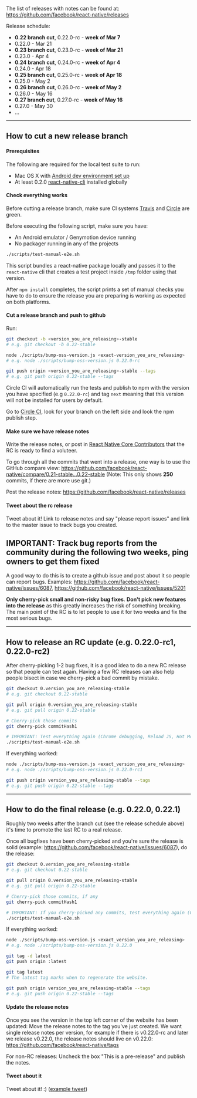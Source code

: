 The list of releases with notes can be found at:
https://github.com/facebook/react-native/releases

Release schedule:

- **0.22 branch cut**, 0.22.0-rc - **week of Mar 7**
- 0.22.0 - Mar 21
- **0.23 branch cut**, 0.23.0-rc - **week of Mar 21**
- 0.23.0 - Apr 4
- **0.24 branch cut**, 0.24.0-rc - **week of Apr 4**
- 0.24.0 - Apr 18
- **0.25 branch cut**, 0.25.0-rc - **week of Apr 18**
- 0.25.0 - May 2
- **0.26 branch cut**, 0.26.0-rc - **week of May 2**
- 0.26.0 - May 16
- **0.27 branch cut**, 0.27.0-rc - **week of May 16**
- 0.27.0 - May 30
- ...

-------------------

## How to cut a new release branch

#### Prerequisites

The following are required for the local test suite to run:
- Mac OS X with [Android dev environment set up](https://github.com/facebook/react-native/blob/master/ReactAndroid/README.md)
- At least 0.2.0 [react-native-cli](https://www.npmjs.com/package/react-native-cli) installed globally

#### Check everything works

Before cutting a release branch, make sure CI systems [Travis](https://travis-ci.org/facebook/react-native) and [Circle](https://circleci.com/gh/facebook/react-native) are green.

Before executing the following script, make sure you have:
- An Android emulator / Genymotion device running
- No packager running in any of the projects 

```bash
./scripts/test-manual-e2e.sh
```

This script bundles a react-native package locally and passes it to the `react-native` cli that creates a test project inside `/tmp` folder using that version.

After `npm install` completes, the script prints a set of manual checks you have to do to ensure the release you are preparing is working as expected on both platforms.

#### Cut a release branch and push to github

Run:

```bash
git checkout -b <version_you_are_releasing>-stable 
# e.g. git checkout -b 0.22-stable

node ./scripts/bump-oss-version.js <exact-version_you_are_releasing> 
# e.g. node ./scripts/bump-oss-version.js 0.22.0-rc

git push origin <version_you_are_releasing>-stable --tags
# e.g. git push origin 0.22-stable --tags
```

Circle CI will automatically run the tests and publish to npm with the version you have specified (e.g `0.22.0-rc`) and tag `next` meaning that this version will not be installed for users by default.

Go to [Circle CI](https://circleci.com/gh/facebook/react-native), look for your branch on the left side and look the npm publish step.

#### Make sure we have release notes

Write the release notes, or post in [React Native Core Contributors](https://www.facebook.com/groups/reactnativeoss/) that the RC is ready to find a voluteer.

To go through all the commits that went into a release, one way is to use the GitHub compare view: https://github.com/facebook/react-native/compare/0.21-stable...0.22-stable (Note: This only shows **250** commits, if there are more use git.)

Post the release notes: https://github.com/facebook/react-native/releases

#### Tweet about the rc release

Tweet about it! Link to release notes and say "please report issues" and link to the master issue to track bugs you created.

## IMPORTANT: Track bug reports from the community during the following two weeks, ping owners to get them fixed

A good way to do this is to create a github issue and post about it so people can report bugs. Examples: https://github.com/facebook/react-native/issues/6087, https://github.com/facebook/react-native/issues/5201

**Only cherry-pick small and non-risky bug fixes**. **Don't pick new features into the release** as this greatly increases the risk of something breaking. The main point of the RC is to let people to use it for two weeks and fix the most serious bugs.

-------------------

## How to release an RC update (e.g. 0.22.0-rc1, 0.22.0-rc2)

After cherry-picking 1-2 bug fixes, it is a good idea to do a new RC release so that people can test again. Having a few RC releases can also help people bisect in case we cherry-pick a bad commit by mistake.

```bash
git checkout 0.version_you_are_releasing-stable
# e.g. git checkout 0.22-stable

git pull origin 0.version_you_are_releasing-stable
# e.g. git pull origin 0.22-stable

# Cherry-pick those commits
git cherry-pick commitHash1

# IMPORTANT: Test everything again (Chrome debugging, Reload JS, Hot Module Reloading)
./scripts/test-manual-e2e.sh
```

If everything worked:

```bash
node ./scripts/bump-oss-version.js <exact_version_you_are_releasing> 
# e.g. node ./scripts/bump-oss-version.js 0.22.0-rc1

git push origin version_you_are_releasing-stable --tags 
# e.g. git push origin 0.22-stable --tags
````

-------------------

## How to do the final release (e.g. 0.22.0, 0.22.1)

Roughly two weeks after the branch cut (see the release schedule above) it's time to promote the last RC to a real release.

Once all bugfixes have been cherry-picked and you're sure the release is solid (example: https://github.com/facebook/react-native/issues/6087), do the release:

```bash
git checkout 0.version_you_are_releasing-stable
# e.g. git checkout 0.22-stable

git pull origin 0.version_you_are_releasing-stable
# e.g. git pull origin 0.22-stable

# Cherry-pick those commits, if any
git cherry-pick commitHash1

# IMPORTANT: If you cherry-picked any commits, test everything again (Chrome debugging, Reload JS, Hot Module Reloading)
./scripts/test-manual-e2e.sh
```

If everything worked:

```bash
node ./scripts/bump-oss-version.js <exact_version_you_are_releasing> 
# e.g. node ./scripts/bump-oss-version.js 0.22.0

git tag -d latest
git push origin :latest

git tag latest 
# The latest tag marks when to regenerate the website.

git push origin version_you_are_releasing-stable --tags  
# e.g. git push origin 0.22-stable --tags
```

#### Update the release notes

Once you see the version in the top left corner of the website has been updated:
Move the release notes to the tag you've just created. We want single release notes per version,
for example if there is v0.22.0-rc and later we release v0.22.0, the release notes should live on v0.22.0:
https://github.com/facebook/react-native/tags

For non-RC releases: Uncheck the box "This is a pre-release" and publish the notes.

#### Tweet about it

Tweet about it! :) ([example tweet](https://twitter.com/grabbou/status/701510554758856704))
